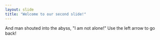 ```yaml
---
layout: slide
title: "Welcome to our second slide!"
---
```

And man shouted into the abyss, "I am not alone!"
Use the left arrow to go back!
